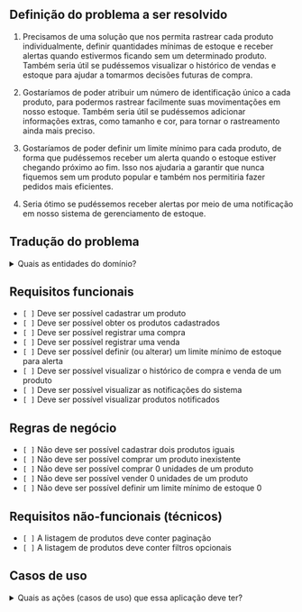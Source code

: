 ## Definição do problema a ser resolvido

1. Precisamos de uma solução que nos permita rastrear cada produto individualmente, definir quantidades mínimas de estoque e receber alertas quando estivermos ficando sem um determinado produto. Também seria útil se pudéssemos visualizar o histórico de vendas e estoque para ajudar a tomarmos decisões futuras de compra.

2. Gostaríamos de poder atribuir um número de identificação único a cada produto, para podermos rastrear facilmente suas movimentações em nosso estoque. Também seria útil se pudéssemos adicionar informações extras, como tamanho e cor, para tornar o rastreamento ainda mais preciso.

3. Gostaríamos de poder definir um limite mínimo para cada produto, de forma que pudéssemos receber um alerta quando o estoque estiver chegando próximo ao fim. Isso nos ajudaria a garantir que nunca fiquemos sem um produto popular e também nos permitiria fazer pedidos mais eficientes.

4. Seria ótimo se pudéssemos receber alertas por meio de uma notificação em nosso sistema de gerenciamento de estoque.

## Tradução do problema

<details>
    <summary>Quais as entidades do domínio?</summary>
    <ul>
      <li>Produto</li>
      <li>Compra/Venda</li>
      <li>Notificação</li>
    </ul>
</details>

## Requisitos funcionais

- `[ ]` Deve ser possível cadastrar um produto
- `[ ]` Deve ser possível obter os produtos cadastrados
- `[ ]` Deve ser possível registrar uma compra
- `[ ]` Deve ser possível registrar uma venda
- `[ ]` Deve ser possível definir (ou alterar) um limite mínimo de estoque para alerta
- `[ ]` Deve ser possível visualizar o histórico de compra e venda de um produto
- `[ ]` Deve ser possível visualizar as notificações do sistema
- `[ ]` Deve ser possível visualizar produtos notificados

## Regras de negócio

- `[ ]` Não deve ser possível cadastrar dois produtos iguais
- `[ ]` Não deve ser possível comprar um produto inexistente
- `[ ]` Não deve ser possível comprar 0 unidades de um produto
- `[ ]` Não deve ser possível vender 0 unidades de um produto
- `[ ]` Não deve ser possível definir um limite mínimo de estoque 0

## Requisitos não-funcionais (técnicos)

- `[ ]` A listagem de produtos deve conter paginação
- `[ ]` A listagem de produtos deve conter filtros opcionais

## Casos de uso

<details>
  <summary>Quais as ações (casos de uso) que essa aplicação deve ter?</summary>
    <ul>
      <li>Criar produto</li>
      <li>Comprar produto</li>
      <li>Vender produto</li>
      <li>Pegar lista de produtos cadastrados</li>
      <li>Definir limite mínimo de estoque para um produto</li>
      <li>Visualizar historico de compra e venda de um produto</li>
      <li>Gerar notificação de produto acabando</li>
    </ul>
</details>
